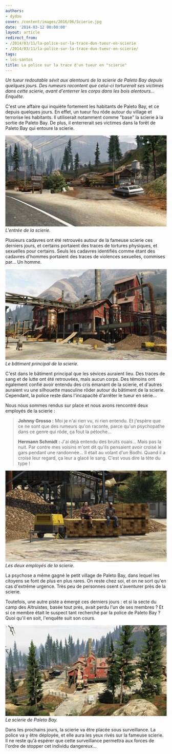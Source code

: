 ```yaml
---
authors:
- dydou
cover: /content/images/2016/06/Scierie.jpg
date: '2014-03-12 00:00:00'
layout: article
redirect_from:
- /2014/03/11/la-police-sur-la-trace-dun-tueur-en-scierie
- /2014/03/11/la-police-sur-la-trace-dun-tueur-en-scierie/
tags:
- los-santos
title: La police sur la trace d'un tueur en "scierie"
---
```



_Un tueur redoutable sévit aux alentours de la scierie de Paleto Bay depuis quelques jours. Des rumeurs racontent que celui-ci torturerait ses victimes dans cette scierie, avant d'enterrer les corps dans les bois alentours... Enquête._

C'est une affaire qui inquiète fortement les habitants de Paleto Bay, et ce depuis quelques jours. En effet, un tueur fou rôde autour du village et terrorise les habitants. Il utiliserait notamment comme "base" la scierie à la sortie de Paleto Bay. De plus, il enterrerait ses victimes dans la forêt de Paleto Bay qui entoure la scierie.

![L'entrée de la scierie.](/content/images/2016/06/Scierie_0.jpg)
_L'entrée de la scierie._

Plusieurs cadavres ont été retrouvés autour de la fameuse scierie ces derniers jours, et certains portaient des traces de tortures physiques, et sexuelles pour certains. Seuls les cadavres identifiés comme étant des cadavres d'hommes portaient des traces de violences sexuelles, commises par... Un homme.

![Le bâtiment principal de la scierie.](/content/images/2016/06/Scierie1.jpg)
_Le bâtiment principal de la scierie._

C'est dans le bâtiment principal que les sévices auraient lieu. Des traces de sang et de lutte ont été retrouvées, mais aucun corps. Des témoins ont également confié avoir entendu des cris émanant de la scierie, et d'autres auraient vu une silhouette masculine rôder autour du bâtiment de la scierie. Cependant, la police reste dans l'incapacité d'arrêter le tueur en série...

Nous nous sommes rendus sur place et nous avons rencontré deux employés de la scierie :

> **Johnny Grosso :** Moi je n'ai rien vu, ni rien entendu. Et j'espère que ce ne sont que des rumeurs qu'on raconte, parce qu'un psychopathe dans ce genre qui rôde, ça fout la pétoche...
> 
> **Hermann Schmidt :** J'ai déjà entendu des bruits ouais... Mais pas la nuit. Par contre mes voisins m'ont dit qu'ils pensaient avoir croisé le gars pendant une randonnée... Il était au volant d'un Bodhi. Quand il a croisé leur regard, ça leur a glacé le sang. C'est vous dire la tête du type !

![Les deux employés de la scierie.](/content/images/2016/06/Scierie2.jpg)
_Les deux employés de la scierie._

La psychose a même gagné le petit village de Paleto Bay, dans lequel les citoyens se font de plus en plus rares. On reste chez soi, et on ne sort qu'en cas d'extrême urgence. Très peu de personnes osent s'aventurer près de la scierie.

Toutefois, une autre piste a émergé ces derniers jours : et si la secte du camp des Altruistes, basée tout près, avait perdu l'un de ses membres ? Et si ce membre était le suspect tant recherché par la police de Paleto Bay ? Quoi qu'il en soit, l'enquête suit son cours.

![La scierie de Paleto Bay.](/content/images/2016/06/Scierie3.jpg)
_La scierie de Paleto Bay._

Dans les prochains jours, la scierie va être placée sous surveillance. La police va y être déployée, et elle aura les yeux rivés sur la fameuse scierie. Il ne reste qu'à espérer que cette surveillance permettra aux forces de l'ordre de stopper cet individu dangereux...